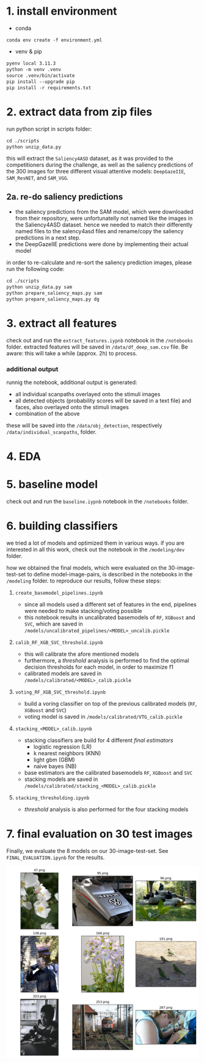 # 1. install environment

- conda

``` terminal
conda env create -f environment.yml
````

- venv & pip

```terminal
pyenv local 3.11.3
python -m venv .venv
source .venv/bin/activate
pip install --upgrade pip
pip install -r requirements.txt 
```

# 2. extract data from zip files
run python script in scripts folder:

``` terminal
cd ./scripts
python unzip_data.py
```

this will extract the `Saliency4ASD` dataset, as it was provided to the competitioners during the challenge, as well as the saliency predictions of the 300 images for three different visual attentive models: `DeepGazeIIE`, `SAM_ResNET`, and `SAM_VGG`.

## 2a. re-do saliency predictions 
- the saliency predictions from the SAM model, which were downloaded from their repository, were unfortunatelly not named like the images in the Saliency4ASD dataset. hence we needed to match their differently named files to the salency4asd files and rename/copy the saliency predictions in a next step.
- the DeepGazeIIE predictions were done by implementing their actual model

in order to re-calculate and re-sort the saliency prediction images, please run the following code:

``` terminal
cd ./scripts
python unzip_data.py sam
python prepare_saliency_maps.py sam
python prepare_saliency_maps.py dg
```

# 3. extract all features

check out and run the `extract_features.iypnb` notebook in the `/notebooks` folder. extracted features will be saved in `/data/df_deep_sam.csv` file. Be aware: this will take a while (approx. 2h) to process.

### additional output
runnig the notebook, additional output is generated:
- all individual scanpaths overlayed onto the stimuli images
- all detected objects (probability scores will be saved in a text file) and faces, also overlayed onto the stimuli images
- combination of the above

these will be saved into the `/data/obj_detection`, respectively `/data/individual_scanpaths`, folder. 


# 4. EDA


# 5. baseline model

check out and run the `baseline.iypnb` notebook in the `/notebooks` folder. 

# 6. building classifiers
we tried a lot of models and optimized them in various ways. if you are interested in all this work, check out the notebook in the `/modeling/dev` folder.

how we obtained the final models, which were evaluated on the 30-image-test-set to define model-image-pairs, is described in the notebooks in the `/modeling` folder. to reproduce our results, follow these steps:

1. `create_basemodel_pipelines.ipynb`
    - since all models used a different set of features in the end, pipelines were needed to make stacking/voting possible
    - this notebook results in uncalibrated basemodels of `RF`, `XGBoost` and `SVC`, which are saved in `/models/uncalibrated_pipelines/<MODEL>_uncalib.pickle`
  
2. `calib_RF_XGB_SVC_threshold.ipynb`
    - this will calibrate the afore mentioned models
    - furthermore, a _threshold_ analysis is performed to find the optimal decision thresholds for each model, in order to maximize f1 
    - calibrated models are saved in `/models/calibrated/<MODEL>_calib.pickle`

3. `voting_RF_XGB_SVC_threshold.ipynb`
    - build a voring classifier on top of the previous calibrated models (`RF`, `XGBoost` and `SVC`)
    - voting model is saved in `/models/calibrated/VTG_calib.pickle`

4. `stacking_<MODEL>_calib.ipynb`
    - stacking classifiers are build for 4 different _final estimators_ 
      - logistic regression (LR)
      - k nearest neighbors (KNN)
      - light gbm (GBM)
      - naive bayes (NB)
    - base estimators are the calibrated basemodels `RF`, `XGBoost` and `SVC`
    - stacking models are saved in `/models/calibrated/stacking_<MODEL>_calib.pickle`

5. `stacking_thresholding.ipynb`
   - _threshold_ analysis is also performed for the four stacking models


# 7. final evaluation on 30 test images

Finally, we evaluate the 8 models on our 30-image-test-set. See `FINAL_EVALUATION.ipynb` for the results.

![final images](images/final_set.png)